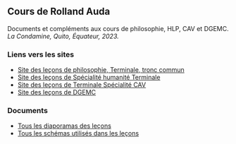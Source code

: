 ## Cours de Rolland Auda

Documents et compléments aux cours de philosophie, HLP, CAV et DGEMC.  
*La Condamine, Quito, Équateur, 2023.*

### Liens vers les sites
- [Site des leçons de philosophie, Terminale, tronc commun](https://rollauda.github.io/philotg)
- [Site des leçons de Spécialité humanité Terminale](https://rollauda.github.io/hlpt/)
- [Site des leçons de Terminale Spécialité CAV](https://rollauda.github.io/cav1/)
- [Site des leçons de DGEMC](https://rollauda.github.io/dgemc/)

### Documents

- [Tous les diaporamas des leçons](https://rollauda.github.io/diaporamas)
- [Tous les schémas utilisés dans les leçons](https://rollauda.github.io/schemas)
